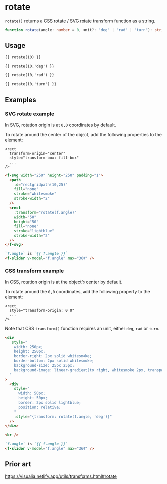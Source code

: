 # rotate

`rotate()` returns a [CSS rotate](<https://developer.mozilla.org/en-US/docs/Web/CSS/transform-function/rotate()>) / [SVG rotate](https://developer.mozilla.org/en-US/docs/Web/SVG/Attribute/transform#rotate) transform function as a string.

```ts
function rotate(angle: number = 0, unit?: "deg" | "rad" | "turn"): string;
```

## Usage

```md
{{ rotate(10) }}

{{ rotate(10,'deg') }}

{{ rotate(10,'rad') }}

{{ rotate(10,'turn') }}
```

## Examples

### SVG rotate example

In SVG, rotation origin is at `0,0` coordinates by default.

To rotate around the center of the object, add the following properties to the element:

```
<rect
  transform-origin="center"
  style="transform-box: fill-box"
  ...
/>
```

```md
<f-svg width="250" height="250" padding="1">
  <path
    :d="rectgridpath(10,25)"
    fill="none"
    stroke="whitesmoke"
    stroke-width="2"
  />
  <rect
    :transform="rotate(f.angle)"
    width="50"
    height="50"
    fill="none"
    stroke="lightblue"
    stroke-width="2"
  />
</f-svg>

`f.angle` is `{{ f.angle }}`
<f-slider v-model="f.angle" max="360" />
```

### CSS transform example

In CSS, rotation origin is at the object's center by default.

To rotate around the `0,0` coordinates, add the following property to the element:

```
<rect
  style="transform-origin: 0 0"
  ...
/>
```

Note that CSS `transform()` function requires an unit, either `deg`, `rad` or `turn`.

```md
<div
   style="
    width: 250px;
    height: 250px;
    border-right: 2px solid whitesmoke;
    border-bottom: 2px solid whitesmoke;
    background-size: 25px 25px;
    background-image: linear-gradient(to right, whitesmoke 2px, transparent 2px), linear-gradient(to bottom, whitesmoke 2px, transparent 2px);
  "
>
  <div
    style="
      width: 50px;
      height: 50px;
      border: 2px solid lightblue;
      position: relative;
    "
    :style="{transform: rotate(f.angle, 'deg')}"
  /> 
</div>

<br />

`f.angle` is `{{ f.angle }}`
<f-slider v-model="f.angle" max="360" />
```

## Prior art

https://visualia.netlify.app/utils/transforms.html#rotate
